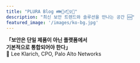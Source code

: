```yaml
---
title: "PLURA Blog 👪🙇‍♂️🙇‍♀️🎊"
description: "최신 보안 트렌드와 솔루션을 만나는 공간 🆕"
featured_image: '/images/ko-bg.jpg'
---
```


**「보안은 단일 제품이 아닌 플랫폼에서**   
**기본적으로 통합되어야 한다」**    
📢 Lee Klarich, CPO, Palo Alto Networks  
